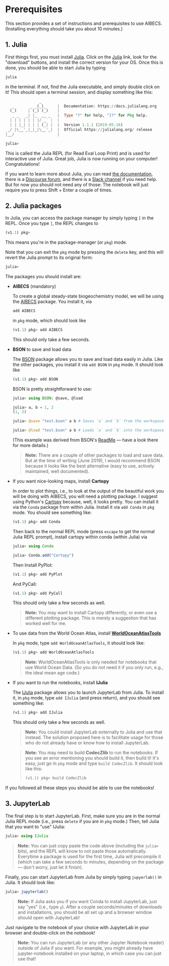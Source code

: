 # Prerequisites

This section provides a set of instructions and prerequisites to use AIBECS.
(Installing everything should take you about 10 minutes.)

## 1. Julia

First things first, you must install [Julia](https://julialang.org). Click on the [Julia](https://julialang.org) link, look for the "download" buttons, and install the correct version for your OS.
Once this is done, you should be able to start Julia by typing

```bash
julia
```

in the terminal.
If not, find the Julia executable, and simply double click on it!
This should open a terminal session, and display something like this:

```julia
               _
   _       _ _(_)_     |  Documentation: https://docs.julialang.org
  (_)     | (_) (_)    |
   _ _   _| |_  __ _   |  Type "?" for help, "]?" for Pkg help.
  | | | | | | |/ _` |  |
  | | |_| | | | (_| |  |  Version 1.1.1 (2019-05-16)
 _/ |\__'_|_|_|\__'_|  |  Official https://julialang.org/ release
|__/                   |

julia>
```

This is called the Julia REPL (for Read Eval Loop Print) and is used for interactive use of Julia.
Great job, Julia is now running on your computer! Congratulations!

If you want to learn more about Julia, you can read [the documentation](https://docs.julialang.org/en/v1/), there is a [Discourse forum](https://discourse.julialang.org/), and there is a [Slack channel](https://julialang.slack.com/messages) if you need help.
But for now you should not need any of those: The notebook will just require you to press Shift + Enter a couple of times.

## 2. Julia packages

In Julia, you can access the package manager by simply typing `]` in the REPL.
Once you type `]`, the REPL changes to

```julia
(v1.1) pkg>
```

This means you're in the package-manager (or `pkg`) mode.

Note that you can exit the `pkg` mode by pressing the `delete` key, and this will revert the Julia prompt to its original form:

```julia
julia>
```

The packages you should install are:

- **AIBECS** (mandatory)

    To create a global steady-state biogeochemistry model, we will be using the [AIBECS](https://github.com/briochemc/AIBECS.jl) package.
    You install it, via

    ```julia
    add AIBECS
    ```

    in `pkg` mode, which should look like

    ```julia
    (v1.1) pkg> add AIBECS
    ```

    This should only take a few seconds.

- **BSON** to save and load data

    The [BSON](https://github.com/MikeInnes/BSON.jl) package allows you to save and load data easily in Julia.
    Like the other packages, you install it via `add BSON` in `pkg` mode.
    It should look like

    ```julia
    (v1.1) pkg> add BSON
    ```

    BSON is pretty straightforward to use:

    ```julia
    julia> using BSON: @save, @load

    julia> a, b = 1, 2
    (1, 2)

    julia> @save "test.bson" a b # Saves `a` and `b` from the workspace into a `test.bson` file

    julia> @load "test.bson" a b # Loads `a` and `b` into the workspace from the `test.bson` file
    ```

    (This example was derived from BSON's [ReadMe](https://github.com/MikeInnes/BSON.jl/blob/master/README.md) — have a look there for more details.)

    > **Note:**
    > There are a couple of other packages to load and save data.
    > But at the time of writing (June 2019), I would recommend BSON because it looks like the best alternative (easy to use, actively maintained, well documented).

- If you want nice-looking maps, install **Cartopy**

    In order to plot things, i.e., to look at the output of the beautiful work you will be doing with AIBECS, you will need a plotting package.
    I suggest using Python's [Cartopy](https://scitools.org.uk/cartopy/docs/latest/) because, well, it looks pretty.
    You can install it via the `Conda` package from within Julia.
    Install it via `add Conda` in `pkg` mode.
    You should see something like:

    ```julia
    (v1.1) pkg> add Conda
    ```

    Then back to the normal REPL mode (press `escape` to get the normal Julia REPL prompt), install cartopy within conda (within Julia) via

    ```julia
    julia> using Conda

    julia> Conda.add("Cartopy")
    ```


    Then Install PyPlot:
    ```julia
    (v1.1) pkg> add PyPlot
    ```

    And PyCall:
    ```julia
    (v1.1) pkg> add PyCall
    ```

    This should only take a few seconds as well.

    > **Note:**
    > You may want to install Cartopy differently, or even use a different plotting package.
    > This is merely a suggestion that has worked well for me.

- To use data from the World Ocean Atlas, install **[WorldOceanAtlasTools](https://github.com/briochemc/WorldOceanAtlasTools.jl)**

    In `pkg` mode, type `add WorldOceanAtlasTools`, it should look like:

    ```julia
    (v1.1) pkg> add WorldOceanAtlasTools
    ```

    > **Note:**
    > WorldOceanAtlasTools is only needed for notebooks that use World Ocean Data.
    > (So you do not need it if you only run, e.g., the ideal mean age code.)

- If you want to run the notebooks, install **IJulia**

    The [IJulia](https://github.com/JuliaLang/IJulia.jl) package allows you to launch JupyterLab from Julia.
    To install it, in `pkg` mode, type `add IJulia` (and press return), and you should see something like:

    ```julia
    (v1.1) pkg> add IJulia
    ```

    This should only take a few seconds as well.

    > **Note:**
    > You could install JupyterLab externally to Julia and use that instead.
    > The solution proposed here is to facilitate usage for those who do not already have or know how to install JupyterLab.

    > **Note:**
    > You may need to build **CodecZlib** to run the notebooks.
    > If you see an error mentioning you should build it, then build it!
    > It's easy, just go in `pkg` mode and type `build CodecZlib`.
    > It should look like this:
    > ```julia
    > (v1.1) pkg> build CodecZlib
    > ```

If you followed all these steps you should be able to use the notebooks!


## 3. JupyterLab

The final step is to start JupyterLab.
First, make sure you are in the normal Julia REPL mode (i.e., press `delete` if you are in `pkg` mode.)
Then, tell Julia that you want to "use" IJulia:

```julia
julia> using IJulia
```

> **Note:**
> You can just copy paste the code above (including the `julia>` bits), and the REPL will know to not paste those automatically.
> Everytime a package is used for the first time, Julia will precompile it (which can take a few seconds to minutes, depending on the package — don't worry, just let it finish).

Finally, you can start JupyterLab from Julia by simply typing `jupyerlab()` in Julia.
It should look like:

```julia
julia> jupyterlab()
```

> **Note:**
> If Julia asks you if you want Conda to install JupyterLab, just say "yes" (i.e., type `y`).
> After a couple seconds/minutes of downloads and installations, you should be all set up and a browser window should open with JupyterLab!

Just navigate to the notebook of your choice with JupyterLab in your browser and double-click on the notebook!

> **Note:**
> You can run JupyterLab (or any other Jupyter Notebook reader) outside of Julia if you want.
> For example, you might already have jupyter-notebook installed on your laptop, in which case you can just use that!
